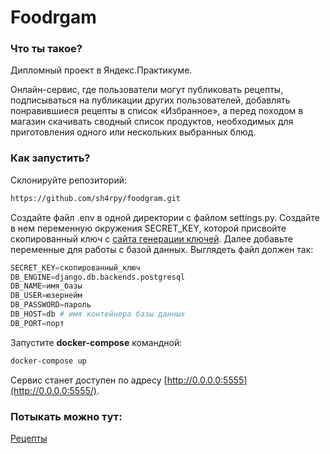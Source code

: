 # Foodrgam

### Что ты такое?

Дипломный проект в Яндекс.Практикуме.

Онлайн-сервис, где пользователи могут публиковать рецепты, подписываться на публикации других пользователей, добавлять понравившиеся рецепты в список «Избранное», а перед походом в магазин скачивать сводный список продуктов, необходимых для приготовления одного или нескольких выбранных блюд.

### Как запустить?

Склонируйте репозиторий:

```bash
https://github.com/sh4rpy/foodgram.git
```

Создайте файл .env в одной директории с файлом settings.py. Создайте в нем переменную окружения  SECRET_KEY, которой присвойте скопированный ключ с [сайта генерации ключей](https://djecrety.ir). Далее добавьте переменные для работы с базой данных. Выглядеть файл должен так:

```python
SECRET_KEY=скопированный_ключ
DB_ENGINE=django.db.backends.postgresql
DB_NAME=имя_базы
DB_USER=юзернейм
DB_PASSWORD=пароль
DB_HOST=db # имя контейнера базы данных
DB_PORT=порт
```

Запустите **docker-compose** командной:

```bash
docker-compose up
```

Сервис станет доступен по адресу [http://0.0.0.0:5555](http://0.0.0.0:5555/).

### Потыкать можно тут:

[Рецепты](http://84.201.158.254:5555)
